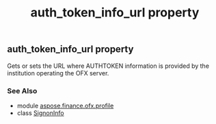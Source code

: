 ﻿---
title: auth_token_info_url property
second_title: Aspose.Finance for Python via .NET API References
description: 
type: docs
weight: 50
url: /python-net/aspose.finance.ofx.profile/signoninfo/auth_token_info_url/
is_root: false
---

## auth_token_info_url property


Gets or sets the URL where AUTHTOKEN information is provided by the institution operating the OFX server.

### See Also
* module [aspose.finance.ofx.profile](../../)
* class [SignonInfo](/finance/python-net/aspose.finance.ofx.profile/signoninfo)
